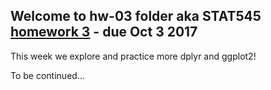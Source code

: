 ## Welcome to hw-03 folder aka STAT545 [homework 3](http://stat545.com/hw03_dplyr-and-more-ggplot2.html) - due Oct 3 2017

This week we explore and practice more dplyr and ggplot2!

To be continued...
